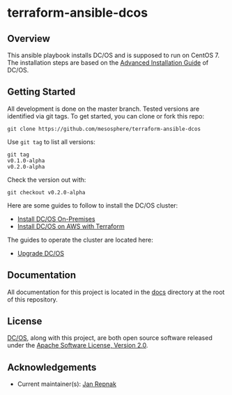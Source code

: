 # terraform-ansible-dcos

## Overview

This ansible playbook installs DC/OS and is supposed to run on CentOS 7. The installation steps are based on the [Advanced Installation Guide](https://docs.mesosphere.com/latest/administration/installing/custom/advanced/) of DC/OS.

## Getting Started

All development is done on the master branch. Tested versions are identified via git tags. To get started, you can clone or fork this repo:

```
git clone https://github.com/mesosphere/terraform-ansible-dcos
```

Use `git tag` to list all versions:

```
git tag
v0.1.0-alpha
v0.2.0-alpha
```

Check the version out with:

```
git checkout v0.2.0-alpha
```

Here are some guides to follow to install the DC/OS cluster:

* [Install DC/OS On-Premises](docs/INSTALL_ONPREM.md)
* [Install DC/OS on AWS with Terraform](docs/INSTALL_AWS.md)

The guides to operate the cluster are located here:

* [Upgrade DC/OS](docs/UPGRADE.md)

## Documentation

All documentation for this project is located in the [docs](docs/) directory at the root of this repository.

## License
[DC/OS][github-dcos], along with this project, are both open source software released under the
[Apache Software License, Version 2.0](LICENSE).

## Acknowledgements
  * Current maintainer(s): [Jan Repnak][github-jrx]

[github-dcos]: https://github.com/dcos/dcos
[github-jrx]: https://github.com/jrx
